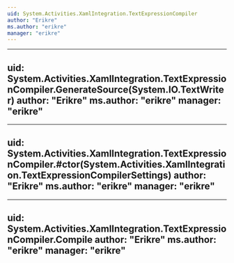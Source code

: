```yaml
---
uid: System.Activities.XamlIntegration.TextExpressionCompiler
author: "Erikre"
ms.author: "erikre"
manager: "erikre"
---
```


---
uid: System.Activities.XamlIntegration.TextExpressionCompiler.GenerateSource(System.IO.TextWriter)
author: "Erikre"
ms.author: "erikre"
manager: "erikre"
---

---
uid: System.Activities.XamlIntegration.TextExpressionCompiler.#ctor(System.Activities.XamlIntegration.TextExpressionCompilerSettings)
author: "Erikre"
ms.author: "erikre"
manager: "erikre"
---

---
uid: System.Activities.XamlIntegration.TextExpressionCompiler.Compile
author: "Erikre"
ms.author: "erikre"
manager: "erikre"
---
